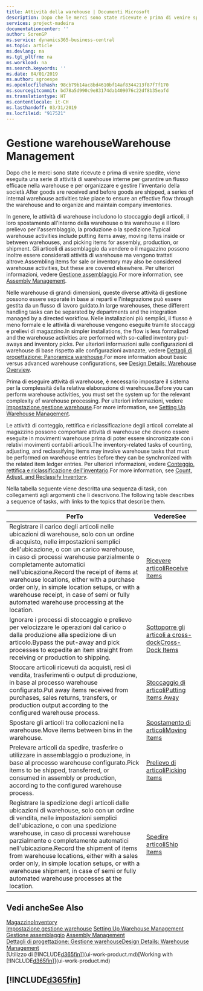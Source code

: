 ```yaml
---
title: Attività della warehouse | Documenti Microsoft
description: Dopo che le merci sono state ricevute e prima di venire spedite, viene eseguita una serie di attività di warehouse interne per garantire un flusso efficace nella warehouse e per organizzare e gestire l'inventario della società.
services: project-madeira
documentationcenter: ''
author: SorenGP
ms.service: dynamics365-business-central
ms.topic: article
ms.devlang: na
ms.tgt_pltfrm: na
ms.workload: na
ms.search.keywords: ''
ms.date: 04/01/2019
ms.author: sgroespe
ms.openlocfilehash: 98cb79b14ac8bd4610bf14af8344213f87f7f170
ms.sourcegitcommit: bd78a5d990c9e83174da1409076c22df8b35eafd
ms.translationtype: HT
ms.contentlocale: it-CH
ms.lasthandoff: 03/31/2019
ms.locfileid: "917521"
---
```

# <a name="warehouse-management"></a><span data-ttu-id="36899-103">Gestione warehouse</span><span class="sxs-lookup"><span data-stu-id="36899-103">Warehouse Management</span></span>
<span data-ttu-id="36899-104">Dopo che le merci sono state ricevute e prima di venire spedite, viene eseguita una serie di attività di warehouse interne per garantire un flusso efficace nella warehouse e per organizzare e gestire l'inventario della società.</span><span class="sxs-lookup"><span data-stu-id="36899-104">After goods are received and before goods are shipped, a series of internal warehouse activities take place to ensure an effective flow through the warehouse and to organize and maintain company inventories.</span></span>

<span data-ttu-id="36899-105">In genere, le attività di warehouse includono lo stoccaggio degli articoli, il loro spostamento all'interno della warehouse o tra warehouse e il loro prelievo per l'assemblaggio, la produzione o la spedizione.</span><span class="sxs-lookup"><span data-stu-id="36899-105">Typical warehouse activities include putting items away, moving items inside or between warehouses, and picking items for assembly, production, or shipment.</span></span> <span data-ttu-id="36899-106">Gli articoli di assemblaggio da vendere o il magazzino possono inoltre essere considerati attività di warehouse ma vengono trattati altrove.</span><span class="sxs-lookup"><span data-stu-id="36899-106">Assembling items for sale or inventory may also be considered warehouse activities, but these are covered elsewhere.</span></span> <span data-ttu-id="36899-107">Per ulteriori informazioni, vedere [Gestione assemblaggio](assembly-assemble-items.md).</span><span class="sxs-lookup"><span data-stu-id="36899-107">For more information, see [Assembly Management](assembly-assemble-items.md).</span></span>  

<span data-ttu-id="36899-108">Nelle warehouse di grandi dimensioni, queste diverse attività di gestione possono essere separate in base ai reparti e l'integrazione può essere gestita da un flusso di lavoro guidato.</span><span class="sxs-lookup"><span data-stu-id="36899-108">In large warehouses, these different handling tasks can be separated by departments and the integration managed by a directed workflow.</span></span> <span data-ttu-id="36899-109">Nelle installazioni più semplici, il flusso è meno formale e le attività di warehouse vengono eseguite tramite stoccaggi e prelievi di magazzino.</span><span class="sxs-lookup"><span data-stu-id="36899-109">In simpler installations, the flow is less formalized and the warehouse activities are performed with so-called inventory put-aways and inventory picks.</span></span> <span data-ttu-id="36899-110">Per ulteriori informazioni sulle configurazioni di warehouse di base rispetto alle configurazioni avanzate, vedere [Dettagli di progettazione: Panoramica warehouse](design-details-warehouse-overview.md).</span><span class="sxs-lookup"><span data-stu-id="36899-110">For more information about basic versus advanced warehouse configurations, see [Design Details: Warehouse Overview](design-details-warehouse-overview.md).</span></span>

<span data-ttu-id="36899-111">Prima di eseguire attività di warehouse, è necessario impostare il sistema per la complessità della relativa elaborazione di warehouse.</span><span class="sxs-lookup"><span data-stu-id="36899-111">Before you can perform warehouse activities, you must set the system up for the relevant complexity of warehouse processing.</span></span> <span data-ttu-id="36899-112">Per ulteriori informazioni, vedere [Impostazione gestione warehouse](warehouse-setup-warehouse.md).</span><span class="sxs-lookup"><span data-stu-id="36899-112">For more information, see [Setting Up Warehouse Management](warehouse-setup-warehouse.md).</span></span>

<span data-ttu-id="36899-113">Le attività di conteggio, rettifica e riclassificazione degli articoli correlate al magazzino possono comportare attività di warehouse che devono essere eseguite in movimenti warehouse prima di poter essere sincronizzate con i relativi movimenti contabili articoli.</span><span class="sxs-lookup"><span data-stu-id="36899-113">The inventory-related tasks of counting, adjusting, and reclassifying items may involve warehouse tasks that must be performed on warehouse entries before they can be synchronized with the related item ledger entries.</span></span> <span data-ttu-id="36899-114">Per ulteriori informazioni, vedere [Conteggio, rettifica e riclassificazione dell'inventario](inventory-how-count-adjust-reclassify.md).</span><span class="sxs-lookup"><span data-stu-id="36899-114">For more information, see [Count, Adjust, and Reclassify Inventory](inventory-how-count-adjust-reclassify.md).</span></span>

 <span data-ttu-id="36899-115">Nella tabella seguente viene descritta una sequenza di task, con collegamenti agli argomenti che li descrivono.</span><span class="sxs-lookup"><span data-stu-id="36899-115">The following table describes a sequence of tasks, with links to the topics that describe them.</span></span>   

|<span data-ttu-id="36899-116">**Per**</span><span class="sxs-lookup"><span data-stu-id="36899-116">**To**</span></span>|<span data-ttu-id="36899-117">**Vedere**</span><span class="sxs-lookup"><span data-stu-id="36899-117">**See**</span></span>|  
|------------|-------------|  
|<span data-ttu-id="36899-118">Registrare il carico degli articoli nelle ubicazioni di warehouse, solo con un ordine di acquisto, nelle impostazioni semplici dell'ubicazione, o con un carico warehouse, in caso di processi warehouse parzialmente o completamente automatici nell'ubicazione.</span><span class="sxs-lookup"><span data-stu-id="36899-118">Record the receipt of items at warehouse locations, either with a purchase order only, in simple location setups, or with a warehouse receipt, in case of semi or fully automated warehouse processing at the location.</span></span>|[<span data-ttu-id="36899-119">Ricevere articoli</span><span class="sxs-lookup"><span data-stu-id="36899-119">Receive Items</span></span>](warehouse-how-receive-items.md)|
|<span data-ttu-id="36899-120">Ignorare i processi di stoccaggio e prelievo per velocizzare le operazioni dal carico o dalla produzione alla spedizione di un articolo.</span><span class="sxs-lookup"><span data-stu-id="36899-120">Bypass the put-away and pick processes to expedite an item straight from receiving or production to shipping.</span></span>|[<span data-ttu-id="36899-121">Sottoporre gli articoli a cross-dock</span><span class="sxs-lookup"><span data-stu-id="36899-121">Cross-Dock Items</span></span>](warehouse-how-to-cross-dock-items.md)|    
|<span data-ttu-id="36899-122">Stoccare articoli ricevuti da acquisti, resi di vendita, trasferimenti o output di produzione, in base al processo warehouse configurato.</span><span class="sxs-lookup"><span data-stu-id="36899-122">Put away items received from purchases, sales returns, transfers, or production output according to the configured warehouse process.</span></span>|[<span data-ttu-id="36899-123">Stoccaggio di articoli</span><span class="sxs-lookup"><span data-stu-id="36899-123">Putting Items Away</span></span>](warehouse-put-away-items.md)|
|<span data-ttu-id="36899-124">Spostare gli articoli tra collocazioni nella warehouse.</span><span class="sxs-lookup"><span data-stu-id="36899-124">Move items between bins in the warehouse.</span></span>|[<span data-ttu-id="36899-125">Spostamento di articoli</span><span class="sxs-lookup"><span data-stu-id="36899-125">Moving Items</span></span>](warehouse-move-items.md)|
|<span data-ttu-id="36899-126">Prelevare articoli da spedire, trasferire o utilizzare in assemblaggio o produzione, in base al processo warehouse configurato.</span><span class="sxs-lookup"><span data-stu-id="36899-126">Pick items to be shipped, transferred, or consumed in assembly or production, according to the configured warehouse process.</span></span>|[<span data-ttu-id="36899-127">Prelievo di articoli</span><span class="sxs-lookup"><span data-stu-id="36899-127">Picking Items</span></span>](warehouse-pick-items.md)|
|<span data-ttu-id="36899-128">Registrare la spedizione degli articoli dalle ubicazioni di warehouse, solo con un ordine di vendita, nelle impostazioni semplici dell'ubicazione, o con una spedizione warehouse, in caso di processi warehouse parzialmente o completamente automatici nell'ubicazione.</span><span class="sxs-lookup"><span data-stu-id="36899-128">Record the shipment of items from warehouse locations, either with a sales order only, in simple location setups, or with a warehouse shipment, in case of semi or fully automated warehouse processes at the location.</span></span>|[<span data-ttu-id="36899-129">Spedire articoli</span><span class="sxs-lookup"><span data-stu-id="36899-129">Ship Items</span></span>](warehouse-how-ship-items.md)|  

## <a name="see-also"></a><span data-ttu-id="36899-130">Vedi anche</span><span class="sxs-lookup"><span data-stu-id="36899-130">See Also</span></span>  
[<span data-ttu-id="36899-131">Magazzino</span><span class="sxs-lookup"><span data-stu-id="36899-131">Inventory</span></span>](inventory-manage-inventory.md)  
<span data-ttu-id="36899-132">[Impostazione gestione warehouse](warehouse-setup-warehouse.md)   </span><span class="sxs-lookup"><span data-stu-id="36899-132">[Setting Up Warehouse Management](warehouse-setup-warehouse.md)   </span></span>  
<span data-ttu-id="36899-133">[Gestione assemblaggio](assembly-assemble-items.md)  </span><span class="sxs-lookup"><span data-stu-id="36899-133">[Assembly Management](assembly-assemble-items.md)  </span></span>  
[<span data-ttu-id="36899-134">Dettagli di progettazione: Gestione warehouse</span><span class="sxs-lookup"><span data-stu-id="36899-134">Design Details: Warehouse Management</span></span>](design-details-warehouse-management.md)  
<span data-ttu-id="36899-135">[Utilizzo di [!INCLUDE[d365fin](includes/d365fin_md.md)]](ui-work-product.md)</span><span class="sxs-lookup"><span data-stu-id="36899-135">[Working with [!INCLUDE[d365fin](includes/d365fin_md.md)]](ui-work-product.md)</span></span>  

## [!INCLUDE[d365fin](includes/free_trial_md.md)]  
